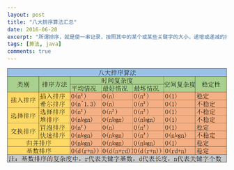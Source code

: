 ```yaml
---
layout: post
title: "八大排序算法汇总"
date: 2016-06-20
excerpt: "所谓排序，就是使一串记录，按照其中的某个或某些关键字的大小，递增或递减的排列起来的操作。排序算法，就是如何使得记录按照要求排列的方法。排序算法在很多领域得到相当地重视，尤其是在大量数据的处理方面。一个优秀的算法可以节省大量的资源。在各个领域中考虑到数据的各种限制和规范，要得到一个符合实际的优秀算法，得经过大量的推理和分析。"
tags: [算法, java]
comments: true
---
```

![八大排序算法](2016-06-20-sorting-algorithm/sorting.png)
